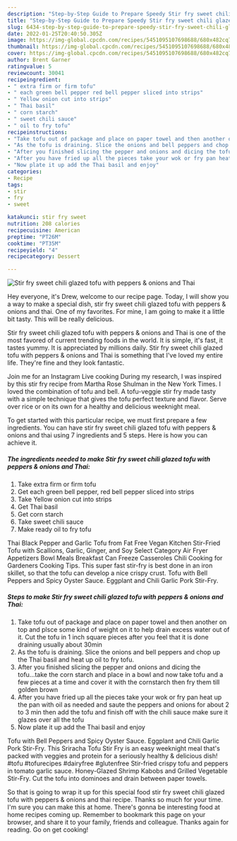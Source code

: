 ```yaml
---
description: "Step-by-Step Guide to Prepare Speedy Stir fry sweet chili glazed tofu with peppers &amp;amp; onions and Thai"
title: "Step-by-Step Guide to Prepare Speedy Stir fry sweet chili glazed tofu with peppers &amp;amp; onions and Thai"
slug: 6434-step-by-step-guide-to-prepare-speedy-stir-fry-sweet-chili-glazed-tofu-with-peppers-and-amp-onions-and-thai
date: 2022-01-25T20:40:50.305Z
image: https://img-global.cpcdn.com/recipes/5451095107698688/680x482cq70/stir-fry-sweet-chili-glazed-tofu-with-peppers-onions-and-thai-recipe-main-photo.jpg
thumbnail: https://img-global.cpcdn.com/recipes/5451095107698688/680x482cq70/stir-fry-sweet-chili-glazed-tofu-with-peppers-onions-and-thai-recipe-main-photo.jpg
cover: https://img-global.cpcdn.com/recipes/5451095107698688/680x482cq70/stir-fry-sweet-chili-glazed-tofu-with-peppers-onions-and-thai-recipe-main-photo.jpg
author: Brent Garner
ratingvalue: 5
reviewcount: 30041
recipeingredient:
- " extra firm or firm tofu"
- " each green bell pepper red bell pepper sliced into strips"
- " Yellow onion cut into strips"
- " Thai basil"
- " corn starch"
- " sweet chili sauce"
- " oil to fry tofu"
recipeinstructions:
- "Take tofu out of package and place on paper towel and then another on top and plsce some kind of weight on it to help drain excess water out of it. Cut the tofu in 1 inch square pieces after you feel that it is done draining usually about 30min"
- "As the tofu is draining. Slice the onions and bell peppers and chop up the Thai basil and heat up oil to fry tofu."
- "After you finished slicing the pepper and onions and dicing the tofu...take the corn starch and place in a bowl and now take tofu and a few pieces at a time and cover it with the cornstarch then fry them till golden brown"
- "After you have fried up all the pieces take your wok or fry pan heat up the pan with oil as needed and saute the peppers and onions for about 2 to 3 min then add the tofu and finish off with the chili sauce make sure it glazes over all the tofu"
- "Now plate it up add the Thai basil and enjoy"
categories:
- Recipe
tags:
- stir
- fry
- sweet

katakunci: stir fry sweet 
nutrition: 208 calories
recipecuisine: American
preptime: "PT26M"
cooktime: "PT35M"
recipeyield: "4"
recipecategory: Dessert

---
```



![Stir fry sweet chili glazed tofu with peppers &amp; onions and Thai](https://img-global.cpcdn.com/recipes/5451095107698688/680x482cq70/stir-fry-sweet-chili-glazed-tofu-with-peppers-onions-and-thai-recipe-main-photo.jpg)

Hey everyone, it's Drew, welcome to our recipe page. Today, I will show you a way to make a special dish, stir fry sweet chili glazed tofu with peppers &amp; onions and thai. One of my favorites. For mine, I am going to make it a little bit tasty. This will be really delicious.

Stir fry sweet chili glazed tofu with peppers &amp; onions and Thai is one of the most favored of current trending foods in the world. It is simple, it's fast, it tastes yummy. It is appreciated by millions daily. Stir fry sweet chili glazed tofu with peppers &amp; onions and Thai is something that I've loved my entire life. They're fine and they look fantastic.

Join me for an Instagram Live cooking During my research, I was inspired by this stir fry recipe from Martha Rose Shulman in the New York Times. I loved the combination of tofu and bell. A tofu-veggie stir fry made tasty with a simple technique that gives the tofu perfect texture and flavor. Serve over rice or on its own for a healthy and delicious weeknight meal.


To get started with this particular recipe, we must first prepare a few ingredients. You can have stir fry sweet chili glazed tofu with peppers &amp; onions and thai using 7 ingredients and 5 steps. Here is how you can achieve it.

<!--inarticleads1-->

##### The ingredients needed to make Stir fry sweet chili glazed tofu with peppers &amp; onions and Thai:

1. Take  extra firm or firm tofu
1. Get  each green bell pepper, red bell pepper sliced into strips
1. Take  Yellow onion cut into strips
1. Get  Thai basil
1. Get  corn starch
1. Take  sweet chili sauce
1. Make ready  oil to fry tofu


Thai Black Pepper and Garlic Tofu from Fat Free Vegan Kitchen Stir-Fried Tofu with Scallions, Garlic, Ginger, and Soy Select Category Air Fryer Appetizers Bowl Meals Breakfast Can Freeze Casseroles Chili Cooking for Gardeners Cooking Tips. This super fast stir-fry is best done in an iron skillet, so that the tofu can develop a nice crispy crust. Tofu with Bell Peppers and Spicy Oyster Sauce. Eggplant and Chili Garlic Pork Stir-Fry. 

<!--inarticleads2-->

##### Steps to make Stir fry sweet chili glazed tofu with peppers &amp; onions and Thai:

1. Take tofu out of package and place on paper towel and then another on top and plsce some kind of weight on it to help drain excess water out of it. Cut the tofu in 1 inch square pieces after you feel that it is done draining usually about 30min
1. As the tofu is draining. Slice the onions and bell peppers and chop up the Thai basil and heat up oil to fry tofu.
1. After you finished slicing the pepper and onions and dicing the tofu...take the corn starch and place in a bowl and now take tofu and a few pieces at a time and cover it with the cornstarch then fry them till golden brown
1. After you have fried up all the pieces take your wok or fry pan heat up the pan with oil as needed and saute the peppers and onions for about 2 to 3 min then add the tofu and finish off with the chili sauce make sure it glazes over all the tofu
1. Now plate it up add the Thai basil and enjoy


Tofu with Bell Peppers and Spicy Oyster Sauce. Eggplant and Chili Garlic Pork Stir-Fry. This Sriracha Tofu Stir Fry is an easy weeknight meal that&#39;s packed with veggies and protein for a seriously healthy &amp; delicious dish! #tofu #tofurecipes #dairyfree #glutenfree Stir-fried crispy tofu and peppers in tomato garlic sauce. Honey-Glazed Shrimp Kabobs and Grilled Vegetable Stir-Fry. Cut the tofu into dominoes and drain between paper towels. 

So that is going to wrap it up for this special food stir fry sweet chili glazed tofu with peppers &amp; onions and thai recipe. Thanks so much for your time. I'm sure you can make this at home. There's gonna be interesting food at home recipes coming up. Remember to bookmark this page on your browser, and share it to your family, friends and colleague. Thanks again for reading. Go on get cooking!
